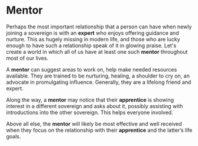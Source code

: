 # Mentor
Perhaps the most important relationship that a person can have when newly joining a sovereign is with an **expert** who enjoys offering guidance and nurture. This as hugely missing in modern life, and those who are lucky enough to have such a relationship speak of it in glowing praise. Let's create a world in which all of us have at least one such **mentor** throughout most of our lives.

A **mentor** can suggest areas to work on, help make needed resources available. They are trained to be nurturing, healing, a shoulder to cry on, an advocate in promulgating influence. Generally, they are a lifelong friend and expert.

Along the way, a **mentor** may notice that their **apprentice** is showing interest in a different sovereign and asks about it, possibly assisting with introductions into the other sovereign. This helps everyone involved.

Above all else, the **mentor** will likely be most effective and well received when they focus on the relationship with their **apprentice** and the latter’s life goals.

